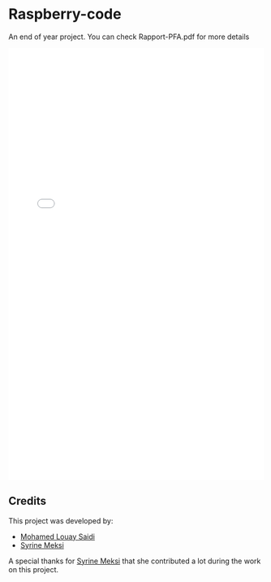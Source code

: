 # Raspberry-code
An end of year project.
You can check Rapport-PFA.pdf for more details

<embed src="Rapport-PFA.pdf" width="100%" height="850px"/>

## Credits

This project was developed by:
- [Mohamed Louay Saidi](https://github.com/MohamedLouaySaidi)
- [Syrine Meksi](https://github.com/MeksiSyrine)

A special thanks for [Syrine Meksi](https://github.com/MeksiSyrine) that she contributed a lot during the work on this project.
